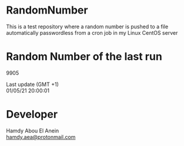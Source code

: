 # RandomNumber    
This is a test repository where a random number is pushed to a file automatically passwordless from a cron job in my Linux CentOS server    
# Random Number of the last run   
9905
      
Last update (GMT +1)    
01/05/21 20:00:01
# Developer    
Hamdy Abou El Anein   
hamdy.aea@protonmail.com
